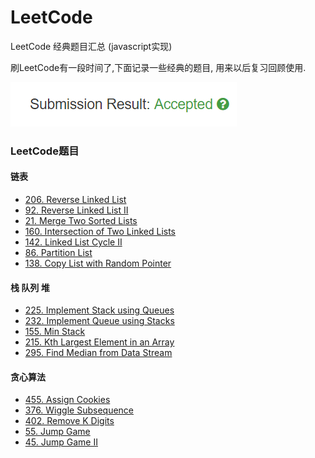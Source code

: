 # LeetCode
LeetCode 经典题目汇总 (javascript实现)

刷LeetCode有一段时间了,下面记录一些经典的题目, 用来以后复习回顾使用.

![Alt text](./img/accepted.png)

### LeetCode题目

#### 链表
- [206. Reverse Linked List](./LeetCode/206.ReverseLinkedList.js)
- [92.  Reverse Linked List II](./LeetCode/92.ReverseLinkedListII.js)
- [21.  Merge Two Sorted Lists](./LeetCode/21.MergeTwoSortedLists.js)
- [160. Intersection of Two Linked Lists](./LeetCode/160.IntersectionofTwoLinkedLists.js)
- [142. Linked List Cycle II](./LeetCode/142.LinkedListCycleII.js)
- [86.  Partition List](./LeetCode/86.PartitionList.js)
- [138. Copy List with Random Pointer](./LeetCode/138.CopyListWithRandomPointer.js)

#### 栈 队列 堆
- [225. Implement Stack using Queues](./LeetCode/225.ImplementStackUsingQueues.js)
- [232. Implement Queue using Stacks](./LeetCode/232.ImplementQueueUsingStacks.js)
- [155. Min Stack](./LeetCode/155.MinStack.js)
- [215. Kth Largest Element in an Array](./LeetCode/215.KthLargestElementInAnArray.js)
- [295. Find Median from Data Stream](./LeetCode/295.FindMedianFromDataStream.js)

#### 贪心算法
- [455. Assign Cookies](./LeetCode/455.AssignCookies.js)
- [376. Wiggle Subsequence](./LeetCode/376.WiggleSubsequence.js)
- [402. Remove K Digits](./LeetCode/402.RemoveKDigits.js)
- [55. Jump Game](./LeetCode/55.JumpGame.js)
- [45. Jump Game II](./LeetCode/45.JumpGameII.js)